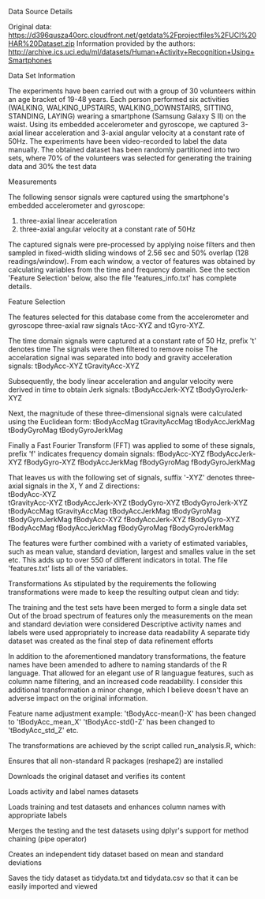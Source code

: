
Data Source Details

Original data: https://d396qusza40orc.cloudfront.net/getdata%2Fprojectfiles%2FUCI%20HAR%20Dataset.zip
Information provided by the authors: http://archive.ics.uci.edu/ml/datasets/Human+Activity+Recognition+Using+Smartphones

Data Set Information

The experiments have been carried out with a group of 30 volunteers within an age bracket of 19-48 years. Each person performed six activities (WALKING, WALKING_UPSTAIRS, WALKING_DOWNSTAIRS, SITTING, STANDING, LAYING) wearing a smartphone (Samsung Galaxy S II) on the waist. Using its embedded accelerometer and gyroscope, we captured 3-axial linear acceleration and 3-axial angular velocity at a constant rate of 50Hz. The experiments have been video-recorded to label the data manually. The obtained dataset has been randomly partitioned into two sets, where 70% of the volunteers was selected for generating the training data and 30% the test data

Measurements

The following sensor signals were captured using the smartphone's embedded accelerometer and gyroscope:
1. three-axial linear acceleration
2. three-axial angular velocity at a constant rate of 50Hz

The captured signals were pre-processed by applying noise filters and then sampled in fixed-width sliding windows of 2.56 sec and 50% overlap (128 readings/window). From each window, a vector of features was obtained by calculating variables from the time and frequency domain. See the section 'Feature Selection' below, also the file 'features_info.txt' has complete details.

Feature Selection

The features selected for this database come from the accelerometer and gyroscope three-axial raw signals tAcc-XYZ and tGyro-XYZ.

The time domain signals were captured at a constant rate of 50 Hz, prefix 't' denotes time
The signals were then filtered to remove noise
The accelaration signal was separated into body and gravity acceleration signals:
  tBodyAcc-XYZ
  tGravityAcc-XYZ

Subsequently, the body linear acceleration and angular velocity were derived in time to obtain Jerk signals:
  tBodyAccJerk-XYZ
  tBodyGyroJerk-XYZ

Next, the magnitude of these three-dimensional signals were calculated using the Euclidean form:
  tBodyAccMag
  tGravityAccMag
  tBodyAccJerkMag
  tBodyGyroMag
  tBodyGyroJerkMag

Finally a Fast Fourier Transform (FFT) was applied to some of these signals, prefix 'f' indicates frequency domain signals:
fBodyAcc-XYZ
fBodyAccJerk-XYZ
fBodyGyro-XYZ
fBodyAccJerkMag
fBodyGyroMag
fBodyGyroJerkMag

That leaves us with the following set of signals, suffix '-XYZ' denotes three-axial signals in the X, Y and Z directions:
  <br>tBodyAcc-XYZ
  <br>tGravityAcc-XYZ
  tBodyAccJerk-XYZ
  tBodyGyro-XYZ
  tBodyGyroJerk-XYZ
  tBodyAccMag
  tGravityAccMag
  tBodyAccJerkMag
  tBodyGyroMag
  tBodyGyroJerkMag
  fBodyAcc-XYZ
  fBodyAccJerk-XYZ
  fBodyGyro-XYZ
  fBodyAccMag
  fBodyAccJerkMag
  fBodyGyroMag
  fBodyGyroJerkMag

The features were further combined with a variety of estimated variables, such as mean value, standard deviation, largest and smalles value in the set etc. This adds up to over 550 of different indicators in total. The file 'features.txt' lists all of the variables.

Transformations
As stipulated by the requirements the following transformations were made to keep the resulting output clean and tidy:

  The training and the test sets have been merged to form a single data set
  Out of the broad spectrum of features only the measurements on the mean and standard deviation were considered
  Descriptive activity names and labels were used appropriately to increase data readability
  A separate tidy dataset was created as the final step of data refinement efforts

In addition to the aforementioned mandatory transformations, the feature names have been amended to adhere to naming standards of the R language. That allowed for an elegant use of R languague features, such as column name filtering, and an increased code readability. I consider this additional transformation a minor change, which I believe doesn't have an adverse impact on the original information.

Feature name adjustment example:
'tBodyAcc-mean()-X' has been changed to 'tBodyAcc_mean_X'
'tBodyAcc-std()-Z' has been changed to 'tBodyAcc_std_Z'
etc.

The transformations are achieved by the script called run_analysis.R, which:

  Ensures that all non-standard R packages (reshape2) are installed
  
  Downloads the original dataset and verifies its content
  
  Loads activity and label names datasets
  
  Loads training and test datasets and enhances column names with appropriate labels
  
  Merges the testing and the test datasets using dplyr's support for method chaining (pipe operator)
  
  Creates an independent tidy dataset based on mean and standard deviations
  
  Saves the tidy dataset as tidydata.txt and tidydata.csv so that it can be easily imported and viewed
